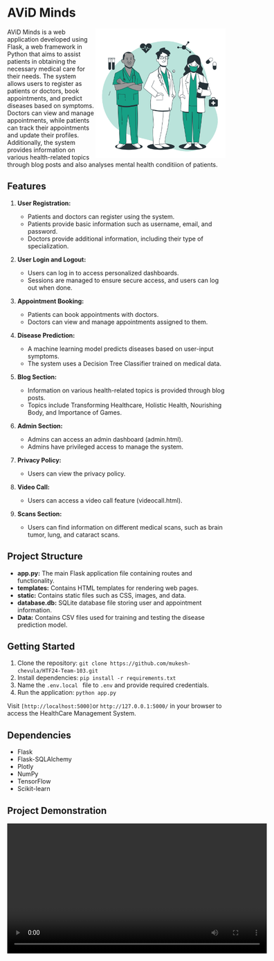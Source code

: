 # AViD Minds

<img src="static/images/doctors-animate.svg" align="right" height="300px">

AViD Minds is a web application developed using Flask, a web framework in Python that aims to assist patients in obtaining the necessary medical care for their needs. The system allows users to register as patients or doctors, book appointments, and predict diseases based on symptoms. Doctors can view and manage appointments, while patients can track their appointments and update their profiles. Additionally, the system provides information on various health-related topics through blog posts and also analyses mental health conditiion of patients.

## Features

1. **User Registration:**

   - Patients and doctors can register using the system.
   - Patients provide basic information such as username, email, and password.
   - Doctors provide additional information, including their type of specialization.

2. **User Login and Logout:**

   - Users can log in to access personalized dashboards.
   - Sessions are managed to ensure secure access, and users can log out when done.

3. **Appointment Booking:**

   - Patients can book appointments with doctors.
   - Doctors can view and manage appointments assigned to them.

4. **Disease Prediction:**

   - A machine learning model predicts diseases based on user-input symptoms.
   - The system uses a Decision Tree Classifier trained on medical data.

5. **Blog Section:**

   - Information on various health-related topics is provided through blog posts.
   - Topics include Transforming Healthcare, Holistic Health, Nourishing Body, and Importance of Games.

6. **Admin Section:**

   - Admins can access an admin dashboard (admin.html).
   - Admins have privileged access to manage the system.

7. **Privacy Policy:**

   - Users can view the privacy policy.

8. **Video Call:**

   - Users can access a video call feature (videocall.html).

9. **Scans Section:**
   - Users can find information on different medical scans, such as brain tumor, lung, and cataract scans.

## Project Structure

- **app.py:** The main Flask application file containing routes and functionality.
- **templates:** Contains HTML templates for rendering web pages.
- **static:** Contains static files such as CSS, images, and data.
- **database.db:** SQLite database file storing user and appointment information.
- **Data:** Contains CSV files used for training and testing the disease prediction model.

## Getting Started

1. Clone the repository: `git clone https://github.com/mukesh-chevula/HTF24-Team-103.git`
2. Install dependencies: `pip install -r requirements.txt`
3. Name the `.env.local ` file to `.env` and provide required credentials.
4. Run the application: `python app.py`

Visit `[http://localhost:5000]`or `http://127.0.0.1:5000/` in your browser to access the HealthCare Management System.

## Dependencies

- Flask
- Flask-SQLAlchemy
- Plotly
- NumPy
- TensorFlow
- Scikit-learn

## Project Demonstration

<video src="static/images/HACKATHON - Made with Clipchamp.mp4" align="right" height="300px" controls>
## Contributors

- Aditya Gella [https://github.com/vihasreddy58]
- Ashish Reddy Bokka [https://github.com/BAshishReddy]
- Vihas Reddy Sheelam [https://github.com/vihasreddy58]
- Daivik Reddy Bokka [https://github.com/BokkaDaivikReddy]
- Mukesh Mun Vardhan Chevula [https://github.com/mukesh-chevula]

Feel free to contribute to the project by opening issues or creating pull requests.
